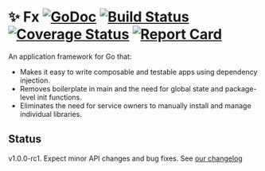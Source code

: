 # :sparkles: Fx [![GoDoc][doc-img]][doc] [![Build Status][ci-img]][ci] [![Coverage Status][cov-img]][cov] [![Report Card][report-card-img]][report-card]

An application framework for Go that:

* Makes it easy to write composable and testable apps using dependency injection.
* Removes boilerplate in main and the need for global state and package-level init functions.
* Eliminates the need for service owners to manually install and manage individual libraries.

## Status

v1.0.0-rc1. Expect minor API changes and bug fixes. See [our changelog](CHANGELOG.md)

[doc]: https://godoc.org/go.uber.org/fx
[doc-img]: https://godoc.org/go.uber.org/fx?status.svg
[cov]: https://codecov.io/gh/uber-go/fx/branch/dev
[cov-img]: https://codecov.io/gh/uber-go/fx/branch/dev/graph/badge.svg
[ci]: https://travis-ci.org/uber-go/fx
[ci-img]: https://travis-ci.org/uber-go/fx.svg?branch=dev
[report-card]: https://goreportcard.com/report/github.com/uber-go/fx
[report-card-img]: https://goreportcard.com/badge/github.com/uber-go/fx
